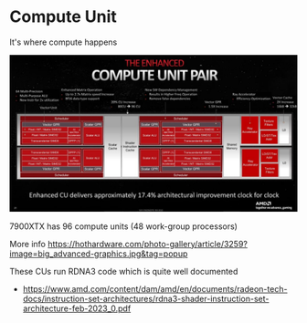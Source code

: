 # Compute Unit

It's where compute happens

![](/docs/img/big_compute-unit-pair.jpg)

7900XTX has 96 compute units (48 work-group processors)

More info https://hothardware.com/photo-gallery/article/3259?image=big_advanced-graphics.jpg&tag=popup

These CUs run RDNA3 code which is quite well documented

- https://www.amd.com/content/dam/amd/en/documents/radeon-tech-docs/instruction-set-architectures/rdna3-shader-instruction-set-architecture-feb-2023_0.pdf
